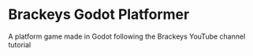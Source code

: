 # Brackeys Godot Platformer
 A platform game made in Godot following the Brackeys YouTube channel tutorial
